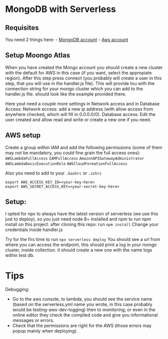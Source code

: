 # MongoDB with Serverless

## Requisites

You need 2 things here: - [MongoDB account](https://cloud.mongodb.com/) - [Aws account](https://console.aws.amazon.com/)

## Setup Moongo Atlas

When you have created the Mongo account you should create a new cluster with the default for AWS in this case (if you want, select the appropiate region).
After this step press connect (you probably will create a user in this step, that you will use in the handler.js file). This will provide tou with the connection string for your mongo cluster which you can add to the handler.js file. should look like the example provided there.

Here yout need a couple more settings in Network access and in Database Access:
Network access: add a new ip address (with allow access from anywhere checked, which will fill in 0.0.0.0/0).
Database access: Edit the user created and allow read and write or create a new one if you need.

## AWS setup

Create a group within IAM and add the following permissions (some of them may not be mandatory, you could fine grain the full access ones):
`AWSLambdaFullAccess`
`IAMFullAccess`
`AmazonAPIGatewayAdministrator`
`AWSLambdaBasicExecutionRole`
`AWSCloudFormationFullAccess`

Also you need to add to your `.bashrc` or `.zshrc`

```
export AWS_ACCESS_KEY_ID=<your-key-here>
export AWS_SECRET_ACCESS_KEY=<your-secret-key-here>
```

## Setup:

I opted for npx to always have the latest version of serverless (we use this just to deploy), so you just need node 8+ installed and npm to run npm install on this project.
after cloning this repo:
run `npm install`
Change your credentials inside handler.js

Try for the firs time to run `npx serverless deploy`
You should see a url from where you can access the endpoint, this should print a log in your mongo cluster, inside collection. it should create a new one with the name logs within test db.

# Tips

Debugging:

- Go to the aws console, to lambda, you should see the service name (based on the serverless.yml name you wrote, in this case probably would be testing-aws-dev-logging) then to monitoring; or even in the online editor they check the compiled code and give you informational messages or errors.
- Check that the permissions are right for the AWS (those errors may popup mainly when deploying).
